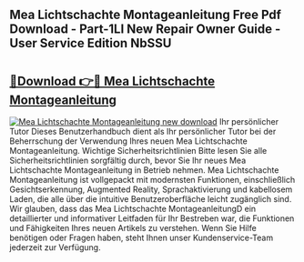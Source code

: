 ## Mea Lichtschachte Montageanleitung Free Pdf Download - Part-1LI New Repair Owner Guide - User Service Edition NbSSU

# <h2><a href="http://df8bzu.blite.top/?on=Mea+Lichtschachte+Montageanleitung">🔗Download 👉🔴 Mea Lichtschachte Montageanleitung</a></h2>

[![Mea Lichtschachte Montageanleitung new download](https://i.imgur.com/lujVjoI.png)](http://df8bzu.blite.top/?on=Mea+Lichtschachte+Montageanleitung)
Ihr persönlicher Tutor Dieses Benutzerhandbuch dient als Ihr persönlicher Tutor bei der Beherrschung der Verwendung Ihres neuen Mea Lichtschachte Montageanleitung. Wichtige Sicherheitsrichtlinien Bitte lesen Sie alle Sicherheitsrichtlinien sorgfältig durch, bevor Sie Ihr neues Mea Lichtschachte Montageanleitung in Betrieb nehmen. Mea Lichtschachte Montageanleitung ist vollgepackt mit modernsten Funktionen, einschließlich Gesichtserkennung, Augmented Reality, Sprachaktivierung und kabellosem Laden, die alle über die intuitive Benutzeroberfläche leicht zugänglich sind. Wir glauben, dass das Mea Lichtschachte MontageanleitungD ein detaillierter und informativer Leitfaden für Ihr Bestreben war, die Funktionen und Fähigkeiten Ihres neuen Artikels zu verstehen. Wenn Sie Hilfe benötigen oder Fragen haben, steht Ihnen unser Kundenservice-Team jederzeit zur Verfügung.
